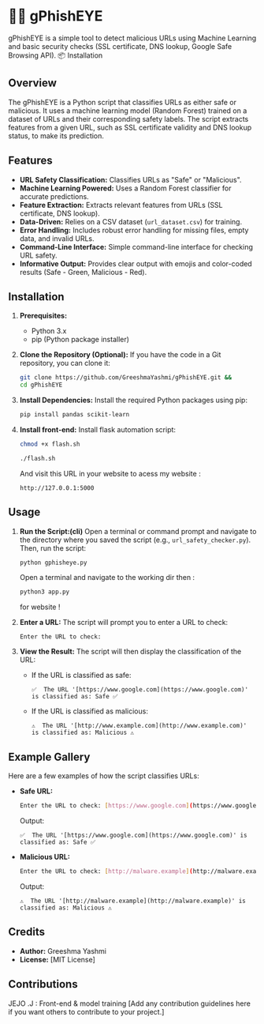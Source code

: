 # 🕵️‍♂️ gPhishEYE

gPhishEYE is a simple tool to detect malicious URLs using Machine Learning and basic security checks (SSL certificate, DNS lookup, Google Safe Browsing API).
📦 Installation

## Overview

The gPhishEYE is a Python script that classifies URLs as either safe or malicious. It uses a machine learning model (Random Forest) trained on a dataset of URLs and their corresponding safety labels.  The script extracts features from a given URL, such as SSL certificate validity and DNS lookup status, to make its prediction.

## Features

* **URL Safety Classification:** Classifies URLs as "Safe" or "Malicious".
* **Machine Learning Powered:** Uses a Random Forest classifier for accurate predictions.
* **Feature Extraction:** Extracts relevant features from URLs (SSL certificate, DNS lookup).
* **Data-Driven:** Relies on a CSV dataset (`url_dataset.csv`) for training.
* **Error Handling:** Includes robust error handling for missing files, empty data, and invalid URLs.
* **Command-Line Interface:** Simple command-line interface for checking URL safety.
* **Informative Output:** Provides clear output with emojis and color-coded results (Safe - Green, Malicious - Red).

## Installation

1.  **Prerequisites:**
    * Python 3.x
    * pip (Python package installer)

2.  **Clone the Repository (Optional):**
    If you have the code in a Git repository, you can clone it:
    ```bash
    git clone https://github.com/GreeshmaYashmi/gPhishEYE.git &&
    cd gPhishEYE
    ```

3.  **Install Dependencies:**
    Install the required Python packages using pip:
    ```bash
    pip install pandas scikit-learn
    ```

4. **Install front-end:**
   Install flask automation script:
   ```bash
   chmod +x flash.sh
   ```
   ```bash
   ./flash.sh
   ```
   And visit this URL in your website to acess my website :
   ```http
   http://127.0.0.1:5000
   ```
## Usage

1.  **Run the Script:(cli)**
    Open a terminal or command prompt and navigate to the directory where you saved the script (e.g., `url_safety_checker.py`).  Then, run the script:
    ```bash
    python gphisheye.py
    ```
    Open a terminal and navigate to the working dir then :
    ```bash
    python3 app.py
    ```
    for website !

3.  **Enter a URL:**
    The script will prompt you to enter a URL to check:
    ```
    Enter the URL to check:
    ```

4.  **View the Result:**
    The script will then display the classification of the URL:
    * If the URL is classified as safe:
        ```
        ✅  The URL '[https://www.google.com](https://www.google.com)' is classified as: Safe ✅
        ```
    * If the URL is classified as malicious:
        ```
        ⚠️  The URL '[http://www.example.com](http://www.example.com)' is classified as: Malicious ⚠️
        ```

## Example Gallery

Here are a few examples of how the script classifies URLs:

* **Safe URL:**
    ```bash
    Enter the URL to check: [https://www.google.com](https://www.google.com)
    ```
    Output:
    ```
    ✅  The URL '[https://www.google.com](https://www.google.com)' is classified as: Safe ✅
    ```

* **Malicious URL:**
    ```bash
    Enter the URL to check: [http://malware.example](http://malware.example)
    ```
    Output:
    ```
    ⚠️  The URL '[http://malware.example](http://malware.example)' is classified as: Malicious ⚠️
    ```

## Credits

* **Author:** Greeshma Yashmi
* **License:** [MIT License]

## Contributions

JEJO .J : Front-end & model training 
[Add any contribution guidelines here if you want others to contribute to your project.]
